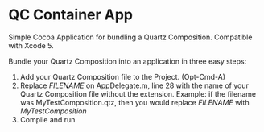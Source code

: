 QC Container App
================

Simple Cocoa Application for bundling a Quartz Composition.  Compatible with Xcode 5.


Bundle your Quartz Composition into an application in three easy steps:

1. Add your Quartz Composition file to the Project. (Opt-Cmd-A)
2. Replace _FILENAME_ on AppDelegate.m, line 28 with the name of your Quartz Composition file without the extension. Example: if the filename was MyTestComposition.qtz, then you would replace _FILENAME_ with _MyTestComposition_
3. Compile and run
    
